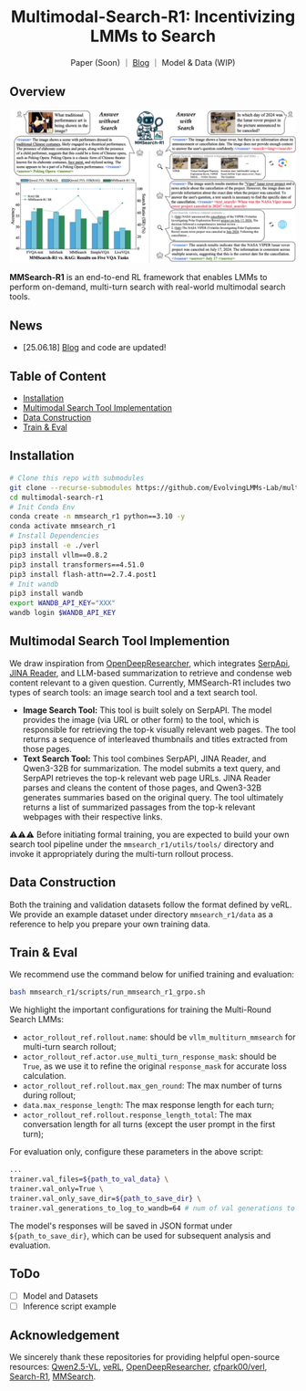 <h1 align="center">Multimodal-Search-R1: Incentivizing LMMs to Search</h1>

<p align="center">
  Paper (Soon) ｜ 
  <a href="https://www.lmms-lab.com/posts/mmsearch_r1">Blog</a> ｜
  Model & Data (WIP)
</p>

## Overview
<p align="center">
  <img src="assets/mmsearch_r1_overview.png" alt="Overview of MMSearch-R1" width="800">
</p>

**MMSearch-R1** is an end-to-end RL framework that enables LMMs to perform on-demand, multi-turn search with real-world multimodal search tools.

## News
- [25.06.18] [Blog](https://www.lmms-lab.com/posts/mmsearch_r1) and code are updated!

## Table of Content
- [Installation](#installation)
- [Multimodal Search Tool Implementation](#multimodal-search-tool-implemention)
- [Data Construction](#data-construction)
- [Train & Eval](#train--eval)

## Installation
```bash
# Clone this repo with submodules
git clone --recurse-submodules https://github.com/EvolvingLMMs-Lab/multimodal-search-r1.git
cd multimodal-search-r1
# Init Conda Env
conda create -n mmsearch_r1 python==3.10 -y
conda activate mmsearch_r1
# Install Dependencies
pip3 install -e ./verl
pip3 install vllm==0.8.2
pip3 install transformers==4.51.0
pip3 install flash-attn==2.7.4.post1
# Init wandb
pip3 install wandb
export WANDB_API_KEY="XXX"
wandb login $WANDB_API_KEY
```

## Multimodal Search Tool Implemention
We draw inspiration from [OpenDeepResearcher]((https://github.com/mshumer/OpenDeepResearcher)), which integrates [SerpApi](https://serpapi.com/), [JINA Reader](https://jina.ai/reader/), and LLM-based summarization to retrieve and condense web content relevant to a given question. Currently, MMSearch-R1 includes two types of search tools: an image search tool and a text search tool.
- **Image Search Tool:** This tool is built solely on SerpAPI. The model provides the image (via URL or other form) to the tool, which is responsible for retrieving the top-k visually relevant web pages. The tool returns a sequence of interleaved thumbnails and titles extracted from those pages.
- **Text Search Tool:** This tool combines SerpAPI, JINA Reader, and Qwen3-32B for summarization. The model submits a text query, and SerpAPI retrieves the top-k relevant web page URLs. JINA Reader parses and cleans the content of those pages, and Qwen3-32B generates summaries based on the original query. The tool ultimately returns a list of summarized passages from the top-k relevant webpages with their respective links.

⚠️⚠️⚠️ Before initiating formal training, you are expected to build your own search tool pipeline under the `mmsearch_r1/utils/tools/` directory and invoke it appropriately during the multi-turn rollout process.

## Data Construction
Both the training and validation datasets follow the format defined by veRL. We provide an example dataset under directory `mmsearch_r1/data` as a reference to help you prepare your own training data.

## Train & Eval
We recommend use the command below for unified training and evaluation:
```bash
bash mmsearch_r1/scripts/run_mmsearch_r1_grpo.sh
```
We highlight the important configurations for training the Multi-Round Search LMMs:
- `actor_rollout_ref.rollout.name`: should be `vllm_multiturn_mmsearch` for multi-turn search rollout;
- `actor_rollout_ref.actor.use_multi_turn_response_mask`: should be `True`, as we use it to refine the original `response_mask` for accurate loss calculation.
- `actor_rollout_ref.rollout.max_gen_round`: The max number of turns during rollout;
- `data.max_response_length`: The max response length for each turn;
- `actor_rollout_ref.rollout.response_length_total`: The max conversation length for all turns (except the user prompt in the first turn);

For evaluation only, configure these parameters in the above script:
```bash
...
trainer.val_files=${path_to_val_data} \
trainer.val_only=True \
trainer.val_only_save_dir=${path_to_save_dir} \
trainer.val_generations_to_log_to_wandb=64 # num of val generations to log, this should be larger than the size of val dataset for complete saving
```
The model's responses will be saved in JSON format under `${path_to_save_dir}`, which can be used for subsequent analysis and evaluation.

## ToDo
- [ ] Model and Datasets
- [ ] Inference script example

## Acknowledgement
We sincerely thank these repositories for providing helpful open-source resources: [Qwen2.5-VL](https://github.com/QwenLM/Qwen2.5-VL), [veRL](https://github.com/volcengine/verl), [OpenDeepResearcher](https://github.com/mshumer/OpenDeepResearcher), [cfpark00/verl](https://github.com/cfpark00/verl/tree/multi_turn_rollout), [Search-R1](https://github.com/PeterGriffinJin/Search-R1), [MMSearch](https://github.com/CaraJ7/MMSearch).